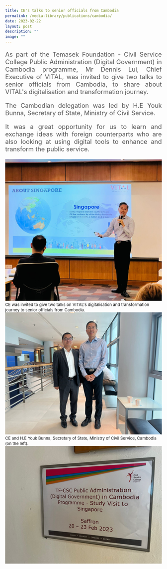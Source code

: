 ```yaml
---
title: CE's talks to senior officials from Cambodia
permalink: /media-library/publications/cambodia/
date: 2023-02-22
layout: post
description: ""
image: ""
---
```

<p style="font-size: 20px;color:#585858;text-align:justify;">As part of the Temasek Foundation - Civil Service College Public Administration (Digital Government) in Cambodia programme, Mr Dennis Lui, Chief Executive of VITAL, was invited to give two talks to senior officials from Cambodia, to share about VITAL's digitalisation and transformation journey.</p>

<p style="font-size: 20px;color:#585858;text-align:justify;">The Cambodian delegation was led by H.E Youk Bunna, Secretary of State, Ministry of Civil Service.</p>

<p style="font-size: 20px;color:#585858;text-align:justify;">It was a great opportunity for us to learn and exchange ideas with foreign counterparts who are also looking at using digital tools to enhance and transform the public service.</p>

<img src="/images/Media/Cambodia 1.jpg">
<font size="-1">CE was invited to give two talks on VITAL's digitalisation and transformation journey to senior officials from Cambodia.</font>
<br>
<img src="/images/Media/Cambodia 2.jpg">
<font size="-1">CE and H.E Youk Bunna, Secretary of State, Ministry of Civil Service, Cambodia (on the left).</font>
<br>
<img src="/images/Media/Cambodia 3.jpg">